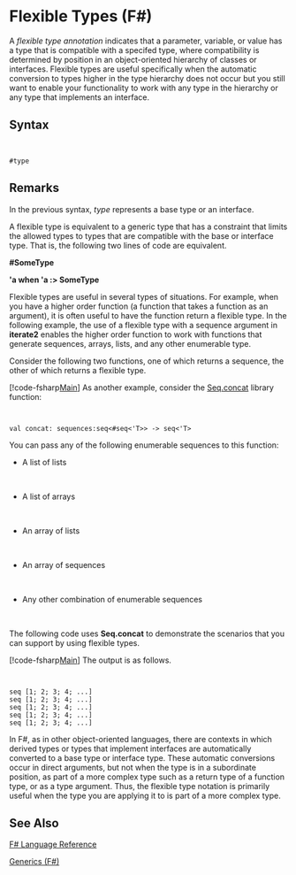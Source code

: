 # Flexible Types (F#)

A *flexible type annotation* indicates that a parameter, variable, or value has a type that is compatible with a specifed type, where compatibility is determined by position in an object-oriented hierarchy of classes or interfaces. Flexible types are useful specifically when the automatic conversion to types higher in the type hierarchy does not occur but you still want to enable your functionality to work with any type in the hierarchy or any type that implements an interface.


## Syntax


```


#type

```



## Remarks
In the previous syntax, *type* represents a base type or an interface.

A flexible type is equivalent to a generic type that has a constraint that limits the allowed types to types that are compatible with the base or interface type. That is, the following two lines of code are equivalent.

**#SomeType**

**'a when 'a :&gt; SomeType**

Flexible types are useful in several types of situations. For example, when you have a higher order function (a function that takes a function as an argument), it is often useful to have the function return a flexible type. In the following example, the use of a flexible type with a sequence argument in **iterate2** enables the higher order function to work with functions that generate sequences, arrays, lists, and any other enumerable type.

Consider the following two functions, one of which returns a sequence, the other of which returns a flexible type.

[!code-fsharp[Main](snippets/fslangref2/snippet4101.fs)]
    As another example, consider the [Seq.concat](http://msdn.microsoft.com/en-us/library/2eeb69a9-fc2f-4b7d-8dee-101fa2b00712) library function:



```


val concat: sequences:seq<#seq<'T>> -> seq<'T>

```


You can pass any of the following enumerable sequences to this function:


- A list of lists
<br />

- A list of arrays
<br />

- An array of lists
<br />

- An array of sequences
<br />

- Any other combination of enumerable sequences
<br />

The following code uses **Seq.concat** to demonstrate the scenarios that you can support by using flexible types.

[!code-fsharp[Main](snippets/fslangref2/snippet4102.fs)]
    The output is as follows.



```


seq [1; 2; 3; 4; ...]
seq [1; 2; 3; 4; ...]
seq [1; 2; 3; 4; ...]
seq [1; 2; 3; 4; ...]
seq [1; 2; 3; 4; ...]

```


In F#, as in other object-oriented languages, there are contexts in which derived types or types that implement interfaces are automatically converted to a base type or interface type. These automatic conversions occur in direct arguments, but not when the type is in a subordinate position, as part of a more complex type such as a return type of a function type, or as a type argument. Thus, the flexible type notation is primarily useful when the type you are applying it to is part of a more complex type.


## See Also
[F&#35; Language Reference](FSharp+Language+Reference.md)

[Generics &#40;F&#35;&#41;](Generics+%28FSharp%29.md)

